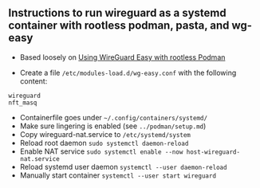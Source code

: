 ## Instructions to run wireguard as a systemd container with rootless podman, pasta, and wg-easy

- Based loosely on [Using WireGuard Easy with rootless Podman](https://github.com/wg-easy/wg-easy/wiki/Using-WireGuard-Easy-with-rootless-Podman-%28incl.-Kubernetes-yaml-file-generation%29)

- Create a file `/etc/modules-load.d/wg-easy.conf` with the following content:
```
wireguard
nft_masq
```
- Containerfile goes under `~/.config/containers/systemd/`
- Make sure lingering is enabled (see `../podman/setup.md`)
- Copy wireguard-nat.service to `/etc/systemd/system`
- Reload root daemon `sudo systemctl daemon-reload`
- Enable NAT service `sudo systemctl enable --now host-wireguard-nat.service` 
- Reload systemd user daemon `systemctl --user daemon-reload`
- Manually start container `systemctl --user start wireguard`